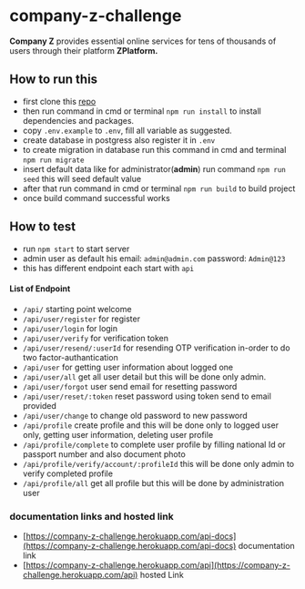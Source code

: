 # company-z-challenge
**Company Z** provides essential online services for tens of thousands of users through their platform **ZPlatform.**
## How to run this
- first clone this [repo](https://github.com/fab-ryan/company-z-challenge/)
- then run command in cmd or terminal `npm run install` to install dependencies and packages.
- copy `.env.example` to `.env`, fill all variable as suggested.
- create database in postgress also register it in `.env`
- to create migration in database run this command in cmd and terminal `npm run migrate` 
- insert default data like for administrator(**admin**) run command `npm run seed` this will seed default value
- after that run command in cmd or terminal `npm run build` to build project
- once build command successful works 
## How to test
-  run `npm start` to start server 
-  admin user as default his email: `admin@admin.com` password: `Admin@123`
-  this has different endpoint each start with `api`
#### List of Endpoint
- `/api/` starting point welcome
- `/api/user/register` for register
- `/api/user/login` for login
- `/api/user/verify` for verification token
- `/api/user/resend/:userId` for resending OTP verification in-order to do two factor-authantication
- `/api/user` for getting user information about logged one
- `/api/user/all` get all user detail but this will be done only admin.
- `/api/user/forgot` user send email for resetting password
- `/api/user/reset/:token` reset password using token send to email provided
- `/api/user/change` to change old password to new password
- `/api/profile` create profile and this will be done only to logged user only, getting user information, deleting user profile
- `/api/profile/complete` to complete user profile by filling national Id or passport number and also document photo
- `/api/profile/verify/account/:profileId` this will be done only admin to verify completed profile
- `/api/profile/all` get all profile but this will be done by administration user
### documentation links and hosted link
- [https://company-z-challenge.herokuapp.com/api-docs](https://company-z-challenge.herokuapp.com/api-docs) documentation link
- [https://company-z-challenge.herokuapp.com/api](https://company-z-challenge.herokuapp.com/api) hosted Link

